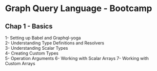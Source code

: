 # Graph Query Language - Bootcamp

## Chap 1 - Basics

1- Setting up Babel and Graphql-yoga </br>
2- Understanding Type Definitions and Resolvers </br>
3- Understanding Scalar Types </br>
4- Creating Custom Types </br>
5- Operation Arguments
6- Working with Scalar Arrays
7- Working with Custom Arrays